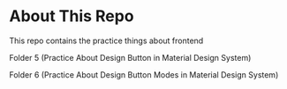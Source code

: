 # About This Repo
This repo contains the practice things about frontend 


Folder 5 (Practice About Design Button in Material Design System)

Folder 6 (Practice About Design Button Modes in Material Design System)
